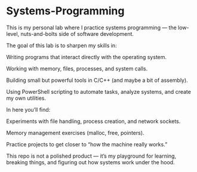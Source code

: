 # Systems-Programming

This is my personal lab where I practice systems programming — the low-level, nuts-and-bolts side of software development.

The goal of this lab is to sharpen my skills in:

Writing programs that interact directly with the operating system.

Working with memory, files, processes, and system calls.

Building small but powerful tools in C/C++ (and maybe a bit of assembly).

Using PowerShell scripting to automate tasks, analyze systems, and create my own utilities.

In here you’ll find:

Experiments with file handling, process creation, and network sockets.

Memory management exercises (malloc, free, pointers).

Practice projects to get closer to “how the machine really works.”

This repo is not a polished product — it’s my playground for learning, breaking things, and figuring out how systems work under the hood.

